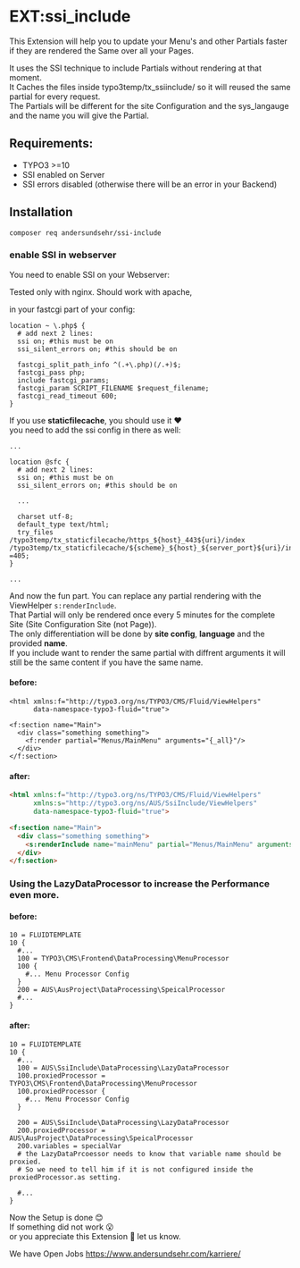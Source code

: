 # EXT:ssi_include

This Extension will help you to update your Menu's and other Partials faster if they are rendered the Same over all your Pages.  

It uses the SSI technique to include Partials without rendering at that moment.  
It Caches the files inside typo3temp/tx_ssiinclude/ so it will reused the same partial for every request.  
The Partials will be different for the site Configuration and the sys_langauge and the name you will give the Partial.  

## Requirements:

- TYPO3 >=10
- SSI enabled on Server
- SSI errors disabled (otherwise there will be an error in your Backend)

## Installation

``composer req andersundsehr/ssi-include``

### enable SSI in webserver

You need to enable SSI on your Webserver:

Tested only with nginx. Should work with apache,

in your fastcgi part of your config:
````nginx configuration
location ~ \.php$ {
  # add next 2 lines:
  ssi on; #this must be on
  ssi_silent_errors on; #this should be on

  fastcgi_split_path_info ^(.+\.php)(/.+)$;
  fastcgi_pass php;
  include fastcgi_params;
  fastcgi_param SCRIPT_FILENAME $request_filename;
  fastcgi_read_timeout 600;
}
````

If you use **staticfilecache**, you should use it ♥️   
you need to add the ssi config in there as well:
````nginx configuration
...

location @sfc {
  # add next 2 lines:
  ssi on; #this must be on
  ssi_silent_errors on; #this should be on

  ...

  charset utf-8;
  default_type text/html;
  try_files /typo3temp/tx_staticfilecache/https_${host}_443${uri}/index /typo3temp/tx_staticfilecache/${scheme}_${host}_${server_port}${uri}/index =405;
}

...
````

And now the fun part. You can replace any partial rendering with the ViewHelper ``s:renderInclude``.  
That Partial will only be rendered once every 5 minutes for the complete Site (Site Configuration Site (not Page)).  
The only differentiation will be done by **site config**, **language** and the provided **name**.  
If you include want to render the same partial with diffrent arguments it will still be the same content if you have the same name.

#### before:

````
<html xmlns:f="http://typo3.org/ns/TYPO3/CMS/Fluid/ViewHelpers"
      data-namespace-typo3-fluid="true">

<f:section name="Main">
  <div class="something something">
    <f:render partial="Menus/MainMenu" arguments="{_all}"/>
  </div>
</f:section>
````

#### after:

````html
<html xmlns:f="http://typo3.org/ns/TYPO3/CMS/Fluid/ViewHelpers"
      xmlns:s="http://typo3.org/ns/AUS/SsiInclude/ViewHelpers"
      data-namespace-typo3-fluid="true">

<f:section name="Main">
  <div class="something something">
    <s:renderInclude name="mainMenu" partial="Menus/MainMenu" arguments="{_all}"/>
  </div>
</f:section>
````


### Using the LazyDataProcessor to increase the Performance even more.

#### before:
````typoscript
10 = FLUIDTEMPLATE
10 {
  #...
  100 = TYPO3\CMS\Frontend\DataProcessing\MenuProcessor
  100 {
    #... Menu Processor Config
  }
  200 = AUS\AusProject\DataProcessing\SpeicalProcessor
  #...
}
````

#### after:
````typoscript
10 = FLUIDTEMPLATE
10 {
  #...
  100 = AUS\SsiInclude\DataProcessing\LazyDataProcessor
  100.proxiedProcessor = TYPO3\CMS\Frontend\DataProcessing\MenuProcessor
  100.proxiedProcessor {
    #... Menu Processor Config
  }

  200 = AUS\SsiInclude\DataProcessing\LazyDataProcessor
  200.proxiedProcessor = AUS\AusProject\DataProcessing\SpeicalProcessor
  200.variables = specialVar
  # the LazyDataPrcoessor needs to know that variable name should be proxied.
  # So we need to tell him if it is not configured inside the proxiedProcessor.as setting. 

  #...
}
````


Now the Setup is done 😊   
If something did not work 😮  
or you appreciate this Extension 🥰 let us know.

We have Open Jobs https://www.andersundsehr.com/karriere/
